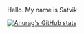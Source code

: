Hello. My name is Satvik

[![Anurag's GitHub stats](https://github-readme-stats.vercel.app/api?username=satvik-tha-god)](https://github.com/anuraghazra/github-readme-stats)

